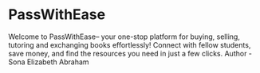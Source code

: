 # PassWithEase
Welcome to PassWithEase– your one-stop platform for buying, selling, tutoring and exchanging books effortlessly! Connect with fellow students, save money, and find the resources you need in just a few clicks.
Author - Sona Elizabeth Abraham

